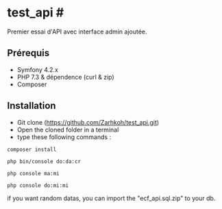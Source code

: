 # test_api #

Premier essai d'API avec interface admin ajoutée.


## Prérequis ##
- Symfony 4.2.x
- PHP 7.3 & dépendence (curl & zip)
- Composer

## Installation ##

- Git clone (https://github.com/Zarhkoh/test_api.git)
- Open the cloned folder in a terminal
- type these following commands :
```
composer install
```
```
php bin/console do:da:cr
```
```
php console ma:mi
```
```
php console do:mi:mi
```


if you want random datas, you can import the "ecf_api.sql.zip" to your db.